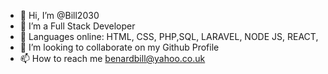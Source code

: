 - 👋 Hi, I’m @Bill2030
- 👀 I’m a Full Stack Developer
- 🌱  Languages online: HTML, CSS, PHP,SQL, LARAVEL, NODE JS, REACT, 
- 💞️ I’m looking to collaborate on my Github Profile
- 📫 How to reach me benardbill@yahoo.co.uk

<!---
Bill2030/Bill2030 is a ✨ special ✨ repository because its `README.md` (this file) appears on your GitHub profile.
You can click the Preview link to take a look at your changes.
--->
